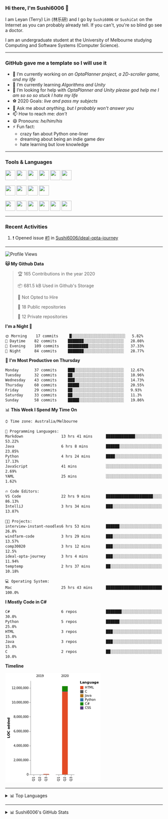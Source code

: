 ### Hi there, I'm Sushi6006 👋

<!--**Sushi6006/Sushi6006** is a ✨ _special_ ✨ repository because its `README.md` (this file) appears on your GitHub profile.-->

I am Leyan (Terry) Lin (林乐研) and I go by `Sushi6006` or `SushiCat` on the Internet as you can probably already tell. If you can't, you're so blind go see a doctor.

I am an undergraduate student at the University of Melbourne studying Computing and Software Systems (Computer Science). 

--- 

### GitHub gave me a template so I will use it
- 🔭 I’m currently working on *an OptaPlanner project, a 2D-scroller game, and my life*
- 🌱 I’m currently learning *Algorithms and Unity*
- 🤔 I’m looking for help with *OptaPlanner and Unity please god help me I am so so so stuck I hate my life*
- ⚽️ 2020 Goals: *live and pass my subjects*
- 💬 Ask me about *anything, but I probably won't answer you*
- 📫 How to reach me: *don't*
- 😄 Pronouns: *he/him/his*
- ⚡ Fun fact:
  - crazy fan about Python one-liner
  - dreaming about being an indie game dev
  - hate learning but love knowledge

---

### Tools & Languages
<p>
  <img height="32" width="32" src="https://cdn.jsdelivr.net/npm/simple-icons@v3/icons/apple.svg"/>
  <img height="32" width="32" src="https://cdn.jsdelivr.net/npm/simple-icons@v3/icons/visualstudiocode.svg"/>
  <img height="32" width="32" src="https://cdn.jsdelivr.net/npm/simple-icons@v3/icons/github.svg"/>
  <img height="32" width="32" src="https://cdn.jsdelivr.net/npm/simple-icons@v3/icons/git.svg"/>
  <img height="32" width="32" src="https://cdn.jsdelivr.net/npm/simple-icons@v3/icons/discord.svg"/>
  <img height="32" width="32" src="https://cdn.jsdelivr.net/npm/simple-icons@v3/icons/atom.svg"/>
</p>
<p>
  <img height="32" width="32" src="https://cdn.jsdelivr.net/npm/simple-icons@v3/icons/adobephotoshop.svg"/>
  <img height="32" width="32" src="https://cdn.jsdelivr.net/npm/simple-icons@v3/icons/adobexd.svg"/>
  <img height="32" width="32" src="https://cdn.jsdelivr.net/npm/simple-icons@v3/icons/vsco.svg"/>
  <img height="32" width="32" src="https://cdn.jsdelivr.net/npm/simple-icons@v3/icons/spotify.svg"/>
</p>
<p>
  <img height="32" width="32" src="https://cdn.jsdelivr.net/npm/simple-icons@v3/icons/python.svg"/>
  <img height="32" width="32" src="https://cdn.jsdelivr.net/npm/simple-icons@v3/icons/c.svg"/>
  <img height="32" width="32" src="https://cdn.jsdelivr.net/npm/simple-icons@v3/icons/csharp.svg"/>
  <img height="32" width="32" src="https://cdn.jsdelivr.net/npm/simple-icons@v3/icons/java.svg"/>
  <img height="32" width="32" src="https://cdn.jsdelivr.net/npm/simple-icons@v3/icons/markdown.svg"/>
  <img height="32" width="32" src="https://cdn.jsdelivr.net/npm/simple-icons@v3/icons/mysql.svg"/>
</p>

--- 

### Recent Activities
<!--START_SECTION:activity-->
1. ❗️ Opened issue [#1](https://github.com//Sushi6006/ideal-opta-journey/issues/1) in [Sushi6006/ideal-opta-journey](https://github.com//Sushi6006/ideal-opta-journey)
<!--END_SECTION:activity-->

---

<!--START_SECTION:waka-->
![Profile Views](http://img.shields.io/badge/Profile%20Views-176-blue)

**🐱 My Github Data** 

> 🏆 165 Contributions in the year 2020
 > 
> 📦 681.5 kB Used in Github's Storage 
 > 
> 🚫 Not Opted to Hire
 > 
> 📜 18 Public repositories
 > 
> 🔑 12 Private repositories 

**I'm a Night 🦉** 

```text
🌞 Morning    17 commits     █░░░░░░░░░░░░░░░░░░░░░░░░   5.82% 
🌆 Daytime    82 commits     ███████░░░░░░░░░░░░░░░░░░   28.08% 
🌃 Evening    109 commits    █████████░░░░░░░░░░░░░░░░   37.33% 
🌙 Night      84 commits     ███████░░░░░░░░░░░░░░░░░░   28.77%

```
📅 **I'm Most Productive on Thursday** 

```text
Monday       37 commits     ███░░░░░░░░░░░░░░░░░░░░░░   12.67% 
Tuesday      32 commits     ██░░░░░░░░░░░░░░░░░░░░░░░   10.96% 
Wednesday    43 commits     ███░░░░░░░░░░░░░░░░░░░░░░   14.73% 
Thursday     60 commits     █████░░░░░░░░░░░░░░░░░░░░   20.55% 
Friday       29 commits     ██░░░░░░░░░░░░░░░░░░░░░░░   9.93% 
Saturday     33 commits     ██░░░░░░░░░░░░░░░░░░░░░░░   11.3% 
Sunday       58 commits     █████░░░░░░░░░░░░░░░░░░░░   19.86%

```


📊 **This Week I Spend My Time On** 

```text
⌚︎ Time zone: Australia/Melbourne

💬 Programming Languages: 
Markdown                 13 hrs 41 mins      █████████████░░░░░░░░░░░░   53.22% 
Java                     6 hrs 8 mins        ██████░░░░░░░░░░░░░░░░░░░   23.85% 
Python                   4 hrs 24 mins       ████░░░░░░░░░░░░░░░░░░░░░   17.13% 
JavaScript               41 mins             ░░░░░░░░░░░░░░░░░░░░░░░░░   2.69% 
YAML                     25 mins             ░░░░░░░░░░░░░░░░░░░░░░░░░   1.62%

🔥 Code Editors: 
VS Code                  22 hrs 9 mins       █████████████████████░░░░   86.13% 
IntelliJ                 3 hrs 34 mins       ███░░░░░░░░░░░░░░░░░░░░░░   13.87%

🐱‍💻 Projects: 
interview-instant-noodles6 hrs 53 mins       ██████░░░░░░░░░░░░░░░░░░░   26.8% 
windfarm-code            3 hrs 29 mins       ███░░░░░░░░░░░░░░░░░░░░░░   13.57% 
comp30020                3 hrs 12 mins       ███░░░░░░░░░░░░░░░░░░░░░░   12.5% 
ideal-opta-journey       3 hrs 4 mins        ███░░░░░░░░░░░░░░░░░░░░░░   11.94% 
temptemp                 2 hrs 37 mins       ██░░░░░░░░░░░░░░░░░░░░░░░   10.18%

💻 Operating System: 
Mac                      25 hrs 43 mins      █████████████████████████   100.0%

```

**I Mostly Code in C#** 

```text
C#                       6 repos             ███████░░░░░░░░░░░░░░░░░░   30.0% 
Python                   5 repos             ██████░░░░░░░░░░░░░░░░░░░   25.0% 
HTML                     3 repos             ███░░░░░░░░░░░░░░░░░░░░░░   15.0% 
Java                     3 repos             ███░░░░░░░░░░░░░░░░░░░░░░   15.0% 
C                        2 repos             ██░░░░░░░░░░░░░░░░░░░░░░░   10.0%

```


**Timeline**

![Chart not found](https://github.com/Sushi6006/Sushi6006/blob/master/charts/bar_graph.png) 


<!--END_SECTION:waka-->


<!--
---

### Spotify Now Playing
<img src="https://novatorem-eight-fawn.vercel.app/api/spotify" alt="Sushi6006 Spotify Playing" width="350"/>
-->

--- 

<details>
  <summary>📊 Top Languages</summary>
  <br>
  <img src="https://github-readme-stats.vercel.app/api/top-langs/?username=sushi6006&layout=compact" alt="Top Langs">
</details>

---

<details>
  <summary>📊 Sushi6006's GitHub Stats</summary>
  <br>
  <img alt="Sushi6006's Github Stats" src="https://github-readme-stats.sushi6006.vercel.app/api?username=Sushi6006&show_icons=true"/>
</details>
  


